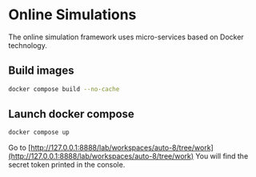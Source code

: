 # Online Simulations

The online simulation framework uses micro-services based on Docker technology.

## Build images

```bash
docker compose build --no-cache
```

## Launch docker compose 
```bash
docker compose up
```

Go to [http://127.0.0.1:8888/lab/workspaces/auto-8/tree/work](http://127.0.0.1:8888/lab/workspaces/auto-8/tree/work)
You will find the secret token printed in the console.
